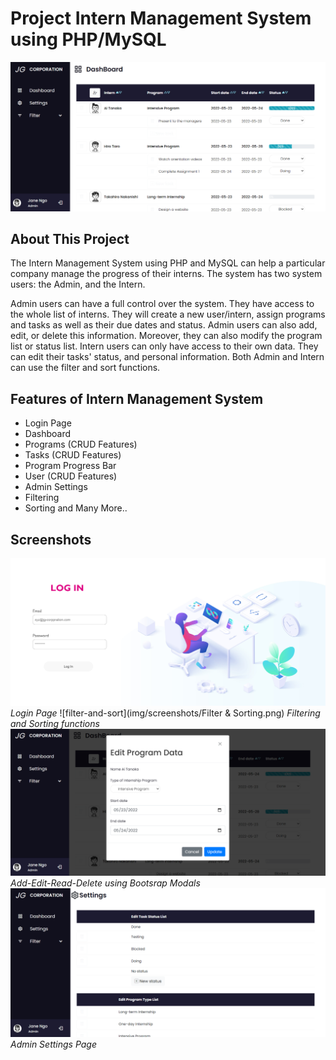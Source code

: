 # Project Intern Management System using PHP/MySQL
![dashboard](img/screenshots/Dashboard.png) 
## About This Project
The Intern Management System using PHP and MySQL can help a particular company manage the progress of their interns. The system has two system users: the Admin, and the Intern.

Admin users can have a full control over the system. They have access to the whole list of interns. They will create a new user/intern, assign programs and tasks as well as their due dates and status. Admin users can also add, edit, or delete this information. Moreover, they can also modify the program list or status list. Intern users can only have access to their own data. They can edit their tasks' status, and personal information. Both Admin and Intern can use the filter and sort functions.

## Features of Intern Management System
* Login Page
* Dashboard
* Programs (CRUD Features)
* Tasks (CRUD Features)
* Program Progress Bar
* User (CRUD Features)
* Admin Settings
* Filtering
* Sorting
and Many More..

## Screenshots
![login](img/screenshots/Login.png) 
*Login Page*
![filter-and-sort](img/screenshots/Filter & Sorting.png)
*Filtering and Sorting functions*
![crud](img/screenshots/CRUD.png) 
*Add-Edit-Read-Delete using Bootsrap Modals*
![settings](img/screenshots/Settings.png) 
*Admin Settings Page*